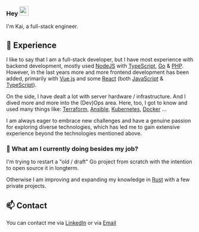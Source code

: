 ### Hey <img src="https://media.giphy.com/media/hvRJCLFzcasrR4ia7z/giphy.gif" width="25px">

I'm Kai, a full-stack engineer.


## 🚀 Experience

I like to say that I am a full-stack developer, but I have most experience with backend development, mostly used [NodeJS](https://nodejs.org) with [TypeScript](https://www.typescriptlang.org/), [Go](https://go.dev/) & [PHP](https://php.net).
However, in the last years more and more frontend development has been added, primarily with [Vue.js](https://vuejs.org/) and some [React](https://reactjs.org/) (both [JavaScript](https://developer.mozilla.org/en-US/docs/Web/JavaScript) & [TypeScript](https://www.typescriptlang.org/)).

On the side, I have dealt a lot with server hardware / infrastructure. And I dived more and more into the (Dev)Ops area.
Here, too, I got to know and used many things like: [Terraform](https://www.terraform.io/), [Ansible](https://www.ansible.com/), [Kubernetes](https://kubernetes.io/), [Docker](https://www.docker.com/) ...

I am always eager to embrace new challenges and have a genuine passion for exploring diverse technologies, which has led me to gain extensive experience beyond the technologies mentioned above.

### 🌱 What am I currently doing besides my job?

I'm trying to restart a "old / draft" Go project from scratch with the intention to open source it in longterm.

Otherwise I am improving and expanding my knowledge in [Rust](https://www.rust-lang.org/) with a few private projects.

## 📫 Contact

You can contact me via [LinkedIn](https://www.linkedin.com/in/kairatzeburg) or via [Email](mailto:hello@kai-ratzeburg.de)


<!--
**x1h0/x1h0** is a ✨ _special_ ✨ repository because its `README.md` (this file) appears on your GitHub profile.

Here are some ideas to get you started:

- 🔭 I’m currently working on ...
- 🌱 I’m currently learning ...
- 👯 I’m looking to collaborate on ...
- 🤔 I’m looking for help with ...
- 💬 Ask me about ...
- 📫 How to reach me: ...
- 😄 Pronouns: ...
- ⚡ Fun fact: ...
-->
